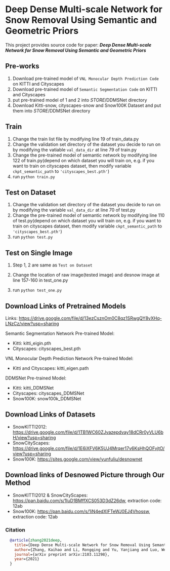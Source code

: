# **Deep Dense Multi-scale Network for Snow Removal Using Semantic and Geometric Priors**
This project provides source code for paper: ***Deep Dense Multi-scale Network for Snow Removal Using Semantic and Geometric Priors***


## **Pre-works**
1. Download pre-trained model of `VNL Monocular Depth Prediction Code` on KITTI and Cityscapes
2. Download pre-trained model of `Semantic Segmentation Code` on KITTI and Cityscapes 
3. put pre-trained model of 1 and 2 into $STORE$/DDMSNet directory
4. Download Kitti-snow, cityscapes-snow and Snow100K Dataset and put them into $STORE$/DDMSNet directory

## **Train**
1. Change the train list file by modifying line 19 of train_data.py
2. Change the validation set directory of the dataset you decide to run on by modifying the vatiable `val_data_dir` at line 79 of train.py
3. Change the pre-trained model of semantic network by modifying line 122 of train.py(depend on which dataset you will train on, e.g. if you want to train on cityscapes dataset, then modify variable `ckpt_semantic_path` to `'cityscapes_best.pth'`)
4. run `python train.py`

## **Test on Dataset**
1. Change the validation set directory of the dataset you decide to run on by modifying the variable `val_data_dir` at line 70 of test.py
2. Change the pre-trained model of semantic network by modifying line 110 of test.py(depend on which dataset you will train on, e.g. if you want to train on cityscapes dataset, then modify variable `ckpt_semantic_path` to `'cityscapes_best.pth'`)
3. run `python test.py`

## **Test on Single Image**
1. Step 1, 2 are same as `Test on Dataset`

2. Change the location of raw image(tested image) and desnow image at line 157-160 in test_one.py
3. run `python test_one.py`

## **Download Links of Pretrained Models**
Links: https://drive.google.com/file/d/13ezCsznOm0C8qz1SRwgQY8vXHq-LNzCz/view?usp=sharing

Semantic Segmentation Network Pre-trained Model:
- Kitti: kitti_eigin.pth
- Cityscapes: cityscapes_best.pth

VNL Monocular Depth Prediction Network Pre-trained Model:
- Kitti and Cityscapes: kitti_eigen.path

DDMSNet Pre-trained Model:
- Kitti: kitti_DDMSNet
- Cityscapes: cityscapes_DDMSNet
- Snow100K: snow100k_DDMSNet

## **Download Links of Datasets**
- SnowKITTI2012: https://drive.google.com/file/d/1TB1WC60ZJvazepdvay18dCRr0yVLU6bH/view?usp=sharing
- SnowCityScapes: https://drive.google.com/file/d/1E6iXFV6K5UJ4Mrqer17v6KsHhQOFvjtO/view?usp=sharing
- Snow100K: https://sites.google.com/view/yunfuliu/desnownet

## **Download links of Desnowed Picture through Our Method** ##
- SnowKITTI2012 & SnowCityScapes: https://pan.baidu.com/s/1IuD1BMffXCS053D3dZ26dw, extraction code: 12ab
- Snow100K: https://pan.baidu.com/s/1iN4edXIFTeWJ0EJ4Vhossw, extraction code: 12ab


### Citation
```bibtex
  @article{zhang2021deep,
    title={Deep Dense Multi-scale Network for Snow Removal Using Semantic and Geometric Priors},
    author={Zhang, Kaihao and Li, Rongqing and Yu, Yanjiang and Luo, Wenhan and Li, Changsheng and Li, Hongdong},
    journal={arXiv preprint arXiv:2103.11298},
    year={2021}
  }
```

